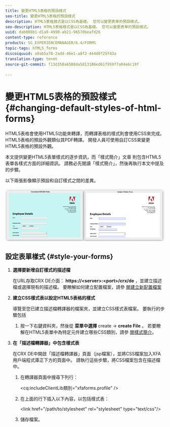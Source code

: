 ```yaml
---
title: 變更HTML5表格的預設樣式
seo-title: 變更HTML5表格的預設樣式
description: HTML5表格樣式是以CSS為基礎。 您可以變更表單的預設樣式。
seo-description: HTML5表格樣式是以CSS為基礎。 您可以變更表單的預設樣式。
uuid: dab888b1-d1a9-4990-ab21-96570beafd26
content-type: reference
products: SG_EXPERIENCEMANAGER/6.4/FORMS
topic-tags: hTML5_forms
discoiquuid: a9ab5a78-2add-46e1-a8f2-444d0f25f43a
translation-type: tm+mt
source-git-commit: f13d358a6508da5813186ed61f959f7a84e6c19f

---
```



# 變更HTML5表格的預設樣式 {#changing-default-styles-of-html-forms}

HTML5表格會使用HTML5功能來轉譯，而轉譯表格的樣式則會使用CSS來完成。 HTML5表格的預設外觀類似其PDF轉譯。 開發人員可使用自訂CSS來變更HTML5表格的預設外觀。

本文提供變更HTML5表單樣式的逐步資訊，而「樣式簡介」文章 [](/help/forms/using/css-styles.md) 則包含HTML5表單各樣式方面的詳細資訊。 請務必先閱讀「樣式簡介」，然後再執行本文中提及的步驟。

以下兩張影像顯示預設和自訂樣式之間的差異。

![pictures-002-small](assets/pictures-002-small.png)

## 設定表單樣式 {#style-your-forms}

1. **選擇要新增自訂樣式的描述檔**

   在URL存取CRX DE介面： **https://&lt;server>:&lt;port>/crx/de** ，並建立描述檔或選擇現有的描述檔。 要瞭解如何建立配置檔案，請參 [閱建立新配置檔案](/help/forms/using/custom-profile.md)

1. **建立CSS樣式表以設定HTML5表格的樣式**

   導覽至您已建立描述檔轉譯器的檔案夾，並建立CSS樣式表檔案。 要執行的步驟包括

   1. 按一下右鍵資料夾，然後從 **菜單中選擇** create -> **create File** 。
   若要瞭解在HTML5表單中為特定元件建立哪些CSS類別，請參 [閱樣式簡介](/help/forms/using/css-styles.md)。

1. **在「描述檔轉譯器」中包含樣式表**

   在CRX DE中開啟「描述檔轉譯器」頁面（jsp檔案），並將CSS檔案加入XFA用戶端程式庫正下方的頁面中。 請執行這些步驟，將CSS檔案包含在描述檔中。

   1. 在轉譯器頁面中搜尋下列行：

      &lt;cq:includeClientLib類別=&quot;xfaforms.profile&quot; />

   1. 在上面的行下插入以下內容，以包括樣式表：

      &lt;link href=&quot;/path/to/stylesheet&quot; rel=&quot;stylesheet&quot; type=&quot;text/css&quot;/>

   1. 儲存檔案。

